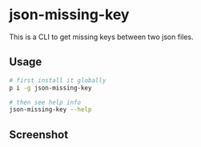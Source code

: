# json-missing-key

This is a CLI to get missing keys between two json files.

## Usage

```bash
# first install it globally
p i -g json-missing-key

# then see help info
json-missing-key --help
```

## Screenshot
